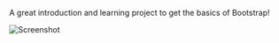 A great introduction and learning project to get the basics of Bootstrap! 

![Screenshot](basic-portfolio.png)
